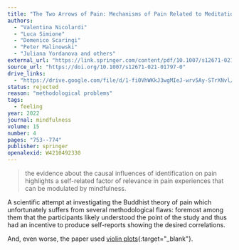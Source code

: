 ```yaml
---
title: "The Two Arrows of Pain: Mechanisms of Pain Related to Meditation and Mental States of Aversion and Identification"
authors:
  - "Valentina Nicolardi"
  - "Luca Simione"
  - "Domenico Scaringi"
  - "Peter Malinowski"
  - "Juliana Yordanova and others"
external_url: "https://link.springer.com/content/pdf/10.1007/s12671-021-01797-0.pdf"
source_url: "https://doi.org/10.1007/s12671-021-01797-0"
drive_links:
  - "https://drive.google.com/file/d/1-fi0VhWKkJ3wgMIeJ-wrv5Ay-STrXNvl/view?usp=drivesdk"
status: rejected
reason: "methodological problems"
tags:
  - feeling
year: 2022
journal: mindfulness
volume: 15
number: 4
pages: "753--774"
publisher: springer
openalexid: W4210492330
---
```


> the evidence about the causal influences of identification on pain highlights a self-related factor of relevance in pain experiences that can be modulated by mindfulness.

A scientific attempt at investigating the Buddhist theory of pain which unfortunately suffers from several methodological flaws: foremost among them that the participants likely understood the point of the study and thus had an incentive to produce self-reports showing the desired correlations.

And, even worse, the paper used [violin plots](https://youtu.be/_0QMKFzW9fw){:target="_blank"}.
